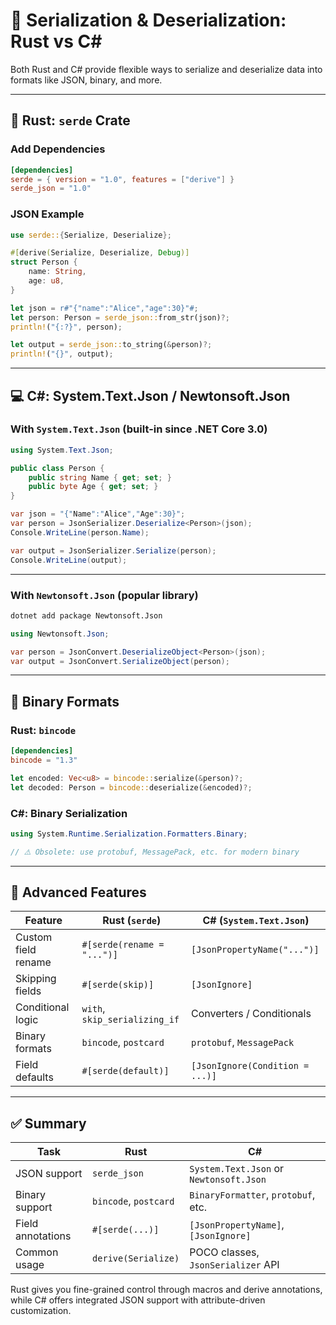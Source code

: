 # 🧾 Serialization & Deserialization: Rust vs C#

Both Rust and C# provide flexible ways to serialize and deserialize data into formats like JSON, binary, and more.

---

## 🦀 Rust: `serde` Crate

### Add Dependencies

```toml
[dependencies]
serde = { version = "1.0", features = ["derive"] }
serde_json = "1.0"
```

### JSON Example

```rust
use serde::{Serialize, Deserialize};

#[derive(Serialize, Deserialize, Debug)]
struct Person {
    name: String,
    age: u8,
}

let json = r#"{"name":"Alice","age":30}"#;
let person: Person = serde_json::from_str(json)?;
println!("{:?}", person);

let output = serde_json::to_string(&person)?;
println!("{}", output);
```

---

## 💻 C#: System.Text.Json / Newtonsoft.Json

### With `System.Text.Json` (built-in since .NET Core 3.0)

```csharp
using System.Text.Json;

public class Person {
    public string Name { get; set; }
    public byte Age { get; set; }
}

var json = "{"Name":"Alice","Age":30}";
var person = JsonSerializer.Deserialize<Person>(json);
Console.WriteLine(person.Name);

var output = JsonSerializer.Serialize(person);
Console.WriteLine(output);
```

---

### With `Newtonsoft.Json` (popular library)

```bash
dotnet add package Newtonsoft.Json
```

```csharp
using Newtonsoft.Json;

var person = JsonConvert.DeserializeObject<Person>(json);
var output = JsonConvert.SerializeObject(person);
```

---

## 🧬 Binary Formats

### Rust: `bincode`

```toml
[dependencies]
bincode = "1.3"
```

```rust
let encoded: Vec<u8> = bincode::serialize(&person)?;
let decoded: Person = bincode::deserialize(&encoded)?;
```

### C#: Binary Serialization

```csharp
using System.Runtime.Serialization.Formatters.Binary;

// ⚠️ Obsolete: use protobuf, MessagePack, etc. for modern binary
```

---

## 🧠 Advanced Features

| Feature               | Rust (`serde`)       | C# (`System.Text.Json`)   |
|------------------------|----------------------|----------------------------|
| Custom field rename   | `#[serde(rename = "...")]` | `[JsonPropertyName("...")]` |
| Skipping fields       | `#[serde(skip)]`     | `[JsonIgnore]`            |
| Conditional logic     | `with`, `skip_serializing_if` | Converters / Conditionals |
| Binary formats        | `bincode`, `postcard` | `protobuf`, `MessagePack` |
| Field defaults        | `#[serde(default)]`  | `[JsonIgnore(Condition = ...)]` |

---

## ✅ Summary

| Task                 | Rust                     | C#                          |
|----------------------|--------------------------|-----------------------------|
| JSON support         | `serde_json`             | `System.Text.Json` or `Newtonsoft.Json` |
| Binary support       | `bincode`, `postcard`    | `BinaryFormatter`, `protobuf`, etc.     |
| Field annotations    | `#[serde(...)]`          | `[JsonPropertyName]`, `[JsonIgnore]`    |
| Common usage         | `derive(Serialize)`      | POCO classes, `JsonSerializer` API      |

Rust gives you fine-grained control through macros and derive annotations, while C# offers integrated JSON support with attribute-driven customization.